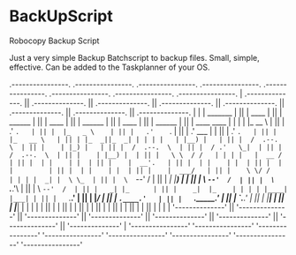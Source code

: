 # BackUpScript
Robocopy Backup Script

Just a very simple Backup Batchscript to backup files. 
Small, simple, effective. Can be added to the Taskplanner of your OS.


 .----------------.  .----------------.  .----------------.  .----------------.  .----------------.  .----------------.  .----------------.  .----------------. 
| .--------------. || .--------------. || .--------------. || .--------------. || .--------------. || .--------------. || .--------------. || .--------------. |
| |  _______     | || |     ____     | || |   ______     | || |     ____     | || |     ______   | || |     ____     | || |   ______     | || |  ____  ____  | |
| | |_   __ \    | || |   .'    `.   | || |  |_   _ \    | || |   .'    `.   | || |   .' ___  |  | || |   .'    `.   | || |  |_   __ \   | || | |_  _||_  _| | |
| |   | |__) |   | || |  /  .--.  \  | || |    | |_) |   | || |  /  .--.  \  | || |  / .'   \_|  | || |  /  .--.  \  | || |    | |__) |  | || |   \ \  / /   | |
| |   |  __ /    | || |  | |    | |  | || |    |  __'.   | || |  | |    | |  | || |  | |         | || |  | |    | |  | || |    |  ___/   | || |    \ \/ /    | |
| |  _| |  \ \_  | || |  \  `--'  /  | || |   _| |__) |  | || |  \  `--'  /  | || |  \ `.___.'\  | || |  \  `--'  /  | || |   _| |_      | || |    _|  |_    | |
| | |____| |___| | || |   `.____.'   | || |  |_______/   | || |   `.____.'   | || |   `._____.'  | || |   `.____.'   | || |  |_____|     | || |   |______|   | |
| |              | || |              | || |              | || |              | || |              | || |              | || |              | || |              | |
| '--------------' || '--------------' || '--------------' || '--------------' || '--------------' || '--------------' || '--------------' || '--------------' |
 '----------------'  '----------------'  '----------------'  '----------------'  '----------------'  '----------------'  '----------------'  '----------------' 
